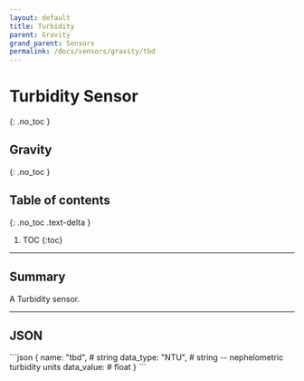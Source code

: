 ```yaml
---
layout: default
title: Turbidity
parent: Gravity
grand_parent: Sensors
permalink: /docs/sensors/gravity/tbd
---
```


# Turbidity Sensor
{: .no_toc }
## Gravity
{: .no_toc }

## Table of contents
{: .no_toc .text-delta }

1. TOC
{:toc}

---

## Summary

A Turbidity sensor.

---

## JSON 

<div class="code-example" markdown="1">
```json
{
  name: "tbd",      # string
  data_type: "NTU", # string -- nephelometric turbidity units
  data_value:       # float
}
```
</div>